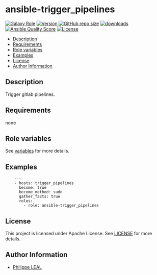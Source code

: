 # ansible-trigger_pipelines

[![Galaxy Role](https://img.shields.io/badge/galaxy-trigger_pipelines-purple?style=flat)](https://galaxy.ansible.com/lotusnoir/trigger_pipelines)
[![Version](https://img.shields.io/github/release/lotusnoir/ansible-trigger_pipelines.svg)](https://github.com/lotusnoir/ansible-trigger_pipelines/releases/latest)
[![GitHub repo size](https://img.shields.io/github/repo-size/lotusnoir/ansible-trigger_pipelines?color=orange&style=flat)](https://galaxy.ansible.com/lotusnoir/trigger_pipelines)
[![downloads](https://img.shields.io/ansible/role/d/)](https://galaxy.ansible.com/lotusnoir/trigger_pipelines)
[![Ansible Quality Score](https://img.shields.io/ansible/quality/)](https://galaxy.ansible.com/lotusnoir/trigger_pipelines)
[![License](https://img.shields.io/badge/license-Apache--2.0-brightgreen?style=flat)](https://opensource.org/licenses/Apache-2.0)

<!-- START doctoc generated TOC please keep comment here to allow auto update -->
<!-- DON'T EDIT THIS SECTION, INSTEAD RE-RUN doctoc TO UPDATE -->

- [Description](#description)
- [Requirements](#requirements)
- [Role variables](#role-variables)
- [Examples](#examples)
- [License](#license)
- [Author Information](#author-information)

<!-- END doctoc generated TOC please keep comment here to allow auto update -->

## Description

Trigger gitlab pipelines.
## Requirements

none

## Role variables

See [variables](/defaults/main.yml) for more details.

## Examples

        ---
        - hosts: trigger_pipelines
          become: true
          become_method: sudo
          gather_facts: true
          roles:
            - role: ansible-trigger_pipelines


## License

This project is licensed under Apache License. See [LICENSE](/LICENSE) for more details.

## Author Information

- [Philippe LEAL](https://github.com/lotusnoir)
